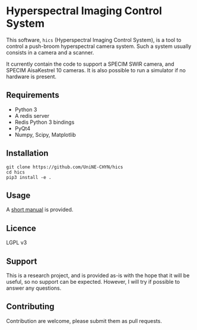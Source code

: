 # Hyperspectral Imaging Control System

This software, `hics` (Hyperspectral Imaging Control System), is a tool to control a push-broom hyperspectral camera system. Such a system usually consists in a camera and a scanner.

It currently contain the code to support a SPECIM SWIR camera, and SPECIM AisaKestrel 10 cameras. It is also possible to run a simulator if no hardware is present.

## Requirements

* Python 3
* A redis server
* Redis Python 3 bindings
* PyQt4
* Numpy, Scipy, Matplotlib


## Installation

```
git clone https://github.com/UniNE-CHYN/hics
cd hics
pip3 install -e .
```

## Usage

A [short manual](https://github.com/UniNE-CHYN/hics/blob/master/softwaremanual.pdf) is provided.

## Licence

LGPL v3

## Support

This is a research project, and is provided as-is with the hope that it will be useful, so no support can be expected. However, I will try if possible to answer any questions.

## Contributing

Contribution are welcome, please submit them as pull requests.
